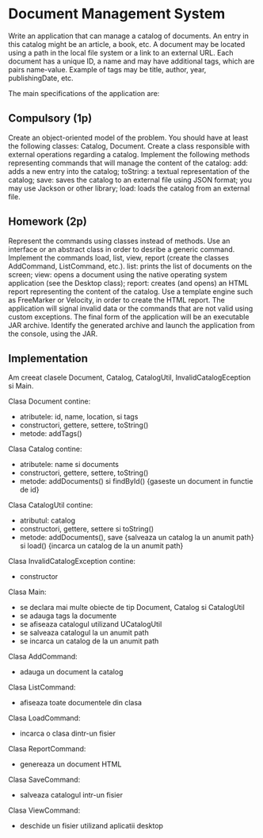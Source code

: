 # Document Management System
Write an application that can manage a catalog of documents. An entry in this catalog might be an article, a book, etc.
A document may be located using a path in the local file system or a link to an external URL. Each document has a unique ID, a name and may have additional tags, which are pairs name-value. Example of tags may be title, author, year, publishingDate, etc.

The main specifications of the application are:
## Compulsory (1p)

Create an object-oriented model of the problem. You should have at least the following classes: Catalog, Document. Create a class responsible with external operations regarding a catalog.
Implement the following methods representing commands that will manage the content of the catalog:
add: adds a new entry into the catalog;
toString: a textual representation of the catalog;
save: saves the catalog to an external file using JSON format; you may use Jackson or other library;
load: loads the catalog from an external file.

## Homework (2p)
Represent the commands using classes instead of methods. Use an interface or an abstract class in order to desribe a generic command.
Implement the commands load, list, view, report (create the classes AddCommand, ListCommand, etc.).
list: prints the list of documents on the screen;
view: opens a document using the native operating system application (see the Desktop class);
report: creates (and opens) an HTML report representing the content of the catalog.
Use a template engine such as FreeMarker or Velocity, in order to create the HTML report.
The application will signal invalid data or the commands that are not valid using custom exceptions.
The final form of the application will be an executable JAR archive. Identify the generated archive and launch the application from the console, using the JAR.

## Implementation
Am creeat clasele Document, Catalog, CatalogUtil, InvalidCatalogEception si Main.

Clasa Document contine:
- atributele: id, name, location, si tags
- constructori, gettere, settere, toString()
- metode: addTags() 

Clasa Catalog contine:
- atributele: name si documents
- constructori, gettere, settere, toString()
- metode: addDocuments() si findById() {gaseste un document in functie de id}

Clasa CatalogUtil contine:
- atributul: catalog
- constructori, gettere, settere si toString()
- metode: addDocuments(), save {salveaza un catalog la un anumit path} si load() {incarca un catalog de la un anumit path}

Clasa InvalidCatalogException contine:
- constructor

Clasa Main:
- se declara mai multe obiecte de tip Document, Catalog si CatalogUtil
- se adauga tags la documente
- se afiseaza catalogul utilizand UCatalogUtil
- se salveaza catalogul la un anumit path
- se incarca un catalog de la un anumit path

Clasa AddCommand:
- adauga un document la catalog

Clasa ListCommand:
- afiseaza toate documentele din clasa

Clasa LoadCommand:
- incarca o clasa dintr-un fisier

Clasa ReportCommand:
- genereaza un document HTML

Clasa SaveCommand:
- salveaza catalogul intr-un fisier

Clasa ViewCommand:
- deschide un fisier utilizand aplicatii desktop
